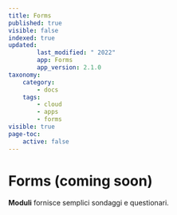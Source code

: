 ```yaml
---
title: Forms
published: true
visible: false
indexed: true
updated:
        last_modified: " 2022"
        app: Forms
        app_version: 2.1.0
taxonomy:
    category:
        - docs
    tags:
        - cloud
        - apps
        - forms
visible: true
page-toc:
    active: false
---
```


# Forms (coming soon)

**Moduli** fornisce semplici sondaggi e questionari. 
